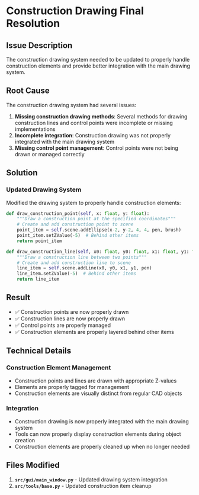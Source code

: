 # Construction Drawing Final Resolution

## Issue Description

The construction drawing system needed to be updated to properly handle construction elements and provide better integration with the main drawing system.

## Root Cause

The construction drawing system had several issues:

1. **Missing construction drawing methods**: Several methods for drawing construction lines and control points were incomplete or missing implementations
2. **Incomplete integration**: Construction drawing was not properly integrated with the main drawing system
3. **Missing control point management**: Control points were not being drawn or managed correctly

## Solution

### Updated Drawing System
Modified the drawing system to properly handle construction elements:

```python
def draw_construction_point(self, x: float, y: float):
    """Draw a construction point at the specified coordinates"""
    # Create and add construction point to scene
    point_item = self.scene.addEllipse(x-2, y-2, 4, 4, pen, brush)
    point_item.setZValue(-5)  # Behind other items
    return point_item

def draw_construction_line(self, x0: float, y0: float, x1: float, y1: float):
    """Draw a construction line between two points"""
    # Create and add construction line to scene
    line_item = self.scene.addLine(x0, y0, x1, y1, pen)
    line_item.setZValue(-5)  # Behind other items
    return line_item
```

## Result

- ✅ Construction points are now properly drawn
- ✅ Construction lines are now properly drawn
- ✅ Control points are properly managed
- ✅ Construction elements are properly layered behind other items

## Technical Details

### Construction Element Management
- Construction points and lines are drawn with appropriate Z-values
- Elements are properly tagged for management
- Construction elements are visually distinct from regular CAD objects

### Integration
- Construction drawing is now properly integrated with the main drawing system
- Tools can now properly display construction elements during object creation
- Construction elements are properly cleaned up when no longer needed

## Files Modified

1. **`src/gui/main_window.py`** - Updated drawing system integration
2. **`src/tools/base.py`** - Updated construction item cleanup
